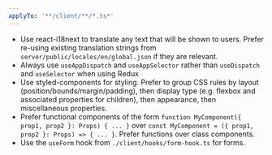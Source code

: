 ```yaml
---
applyTo: '**/client/**/*.ts*'
---
```


- Use react-i18next to translate any text that will be shown to users. Prefer
  re-using existing translation strings from `server/public/locales/en/global.json` if they are
  relevant.
- Always use `useAppDispatch` and `useAppSelector` rather than `useDispatch` and `useSelector` when
  using Redux
- Use styled-components for styling. Prefer to group CSS rules by layout
  (position/bounds/margin/padding), then display type (e.g. flexbox and associated properties for
  children), then appearance, then miscellaneous properties.
- Prefer functional components of the form `function MyComponent({ prop1, prop2 }: Props) { ... }`
  over `const MyComponent = ({ prop1, prop2 }: Props) => { ... }`. Prefer functions over class
  components.
- Use the `useForm` hook from `./client/hooks/form-hook.ts` for forms.
